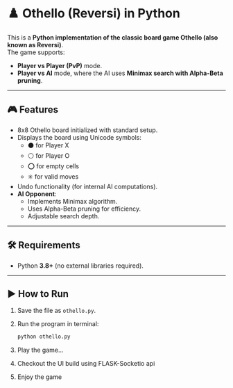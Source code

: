 # ♟️ Othello (Reversi) in Python

This is a **Python implementation of the classic board game Othello (also known as Reversi)**.  
The game supports:
- **Player vs Player (PvP)** mode.
- **Player vs AI** mode, where the AI uses **Minimax search with Alpha-Beta pruning**.

---

## 🎮 Features
- 8x8 Othello board initialized with standard setup.
- Displays the board using Unicode symbols:
  - ⚫ for Player X
  - ⚪ for Player O
  - ⭕ for empty cells
  - ✳️ for valid moves
- Undo functionality (for internal AI computations).
- **AI Opponent**:
  - Implements Minimax algorithm.
  - Uses Alpha-Beta pruning for efficiency.
  - Adjustable search depth.

---

## 🛠️ Requirements
- Python **3.8+** (no external libraries required).

---

## ▶️ How to Run
1. Save the file as `othello.py`.
2. Run the program in terminal:

   ```bash
   python othello.py
   ```

3. Play the game...
4. Checkout the UI build using FLASK-Socketio api
5. Enjoy the game
